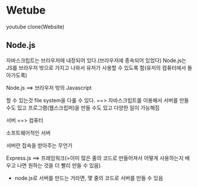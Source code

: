 # Wetube

youtube clone(Website)


## Node.js

자바스크립트는 브라우저에 내장되어 있다.(브라우저에 종속되어 있었다)
Node.js는 JS를 브라우저 밖으로 가지고 나와서 유저가 사용할 수 있도록 함(유저의 컴퓨터에서 돌아가도록)

Node.js ==> 브라우저 밖의 Javascript


할 수 있는것
file system을 다룰 수 있다. ==> 자바스크립트를 이용해서 서버를 만들 수도 있고 프로그램(웹스크립퍼)을 만들 수도 있고 다양한 일이 가능해짐


서버 ==> 컴퓨터

소프트웨어적인 서버

서버란 접속을 받아주는 무언가

Express.js ==> 프레임워크(=이미 많은 줄의 코드로 만들어져서 어떻게 사용하는지 배우고 나면 원하는 것을 더 빨리 만들 수 있음)
-  node.js로 서버를 만드는 거라면, 몇 줄의 코드로 서버를 만들 수 있음



